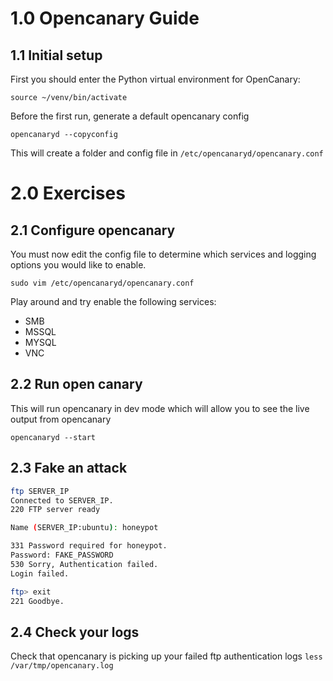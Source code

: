 # 1.0 Opencanary Guide

## 1.1 Initial setup


First you should enter the Python virtual environment for OpenCanary:

```
source ~/venv/bin/activate
```

Before the first run, generate a default opencanary config
```
opencanaryd --copyconfig
```

This will create a folder and config file in `/etc/opencanaryd/opencanary.conf`


# 2.0 Exercises

## 2.1 Configure opencanary

You must now edit the config file to determine which services and logging options you would like to enable.

`sudo vim /etc/opencanaryd/opencanary.conf`

Play around and try enable the following services:
- SMB
- MSSQL
- MYSQL
- VNC


## 2.2 Run open canary
This will run opencanary in dev mode which will allow you to see the live output from opencanary
```
opencanaryd --start
```


## 2.3 Fake an attack
```sh
ftp SERVER_IP
Connected to SERVER_IP.
220 FTP server ready

Name (SERVER_IP:ubuntu): honeypot

331 Password required for honeypot.
Password: FAKE_PASSWORD
530 Sorry, Authentication failed.
Login failed.

ftp> exit
221 Goodbye.

```

## 2.4 Check your logs

Check that opencanary is picking up your failed ftp authentication logs
`less /var/tmp/opencanary.log`


